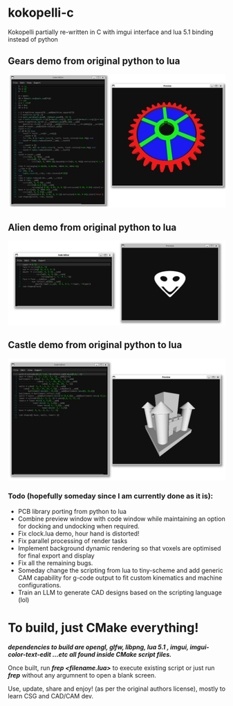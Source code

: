 # kokopelli-c
Kokopelli partially re-written in C with imgui interface and lua 5.1 binding instead of python

## Gears demo from original python to lua

![alt text](https://github.com/samawati/kokopelli-c/blob/main/screenshots/gears-demo.png?raw=true)

## Alien demo from original python to lua

![alt text](https://github.com/samawati/kokopelli-c/blob/main/screenshots/alien-demo.png?raw=true)

## Castle demo from original python to lua

![alt text](https://github.com/samawati/kokopelli-c/blob/main/screenshots/castle-demo.png?raw=true)


### Todo (hopefully someday since I am currently done as it is):

- PCB library porting from python to lua
- Combine preview window with code window while maintaining an option for docking and undocking when required.
- Fix clock.lua demo, hour hand is distorted!
- Fix parallel processing of render tasks
- Implement background dynamic rendering so that voxels are optimised for final export and display
- Fix all the remaining bugs.
- Someday change the scripting from lua to tiny-scheme and add generic CAM capability for g-code output to fit custom kinematics and machine configurations.
- Train an LLM to generate CAD designs based on the scripting language (lol)

# To build, just CMake everything!

***dependencies to build are opengl, glfw, libpng, lua 5.1 , imgui, imgui-color-text-edit ...etc all found inside CMake script files.***

Once built, run ***frep <filename.lua>*** to execute existing script or just run ***frep*** without any argumnent to open a blank screen.

Use, update, share and enjoy! (as per the original authors license), mostly to learn CSG and CAD/CAM dev.
